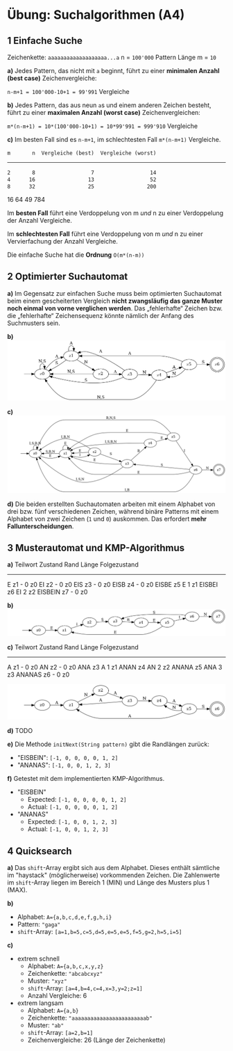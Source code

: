 # Übung: Suchalgorithmen (A4)

## 1 Einfache Suche

Zeichenkette: `aaaaaaaaaaaaaaaaaaa...a`
n = `100'000`
Pattern Länge m = `10`

**a)**
Jedes Pattern, das nicht mit `a` beginnt, führt zu einer **minimalen Anzahl (best case)** Zeichenvergleiche:

`n-m+1 = 100'000-10+1 = 99'991` Vergleiche

**b)**
Jedes Pattern, das aus neun `a`s und einem anderen Zeichen besteht, führt zu einer **maximalen Anzahl (worst case)** Zeichenvergleichen:

`m*(n-m+1) = 10*(100'000-10+1) = 10*99'991 = 999'910` Vergleiche

**c)**
Im besten Fall sind es `n-m+1`, im schlechtesten Fall `m*(n-m+1)` Vergleiche.

    m       n  Vergleiche (best)  Vergleiche (worst)
 ---- ------- ------------------ -------------------
    2       8                  7                  14
    4      16                 13                  52
    8      32                 25                 200
   16      64                 49                 784

Im **besten Fall** führt eine Verdoppelung von m _und_ n zu einer Verdoppelung der Anzahl Vergleiche.

Im **schlechtesten Fall** führt eine Verdoppelung von m _und_ n zu einer Vervierfachung der Anzahl Vergleiche.

Die einfache Suche hat die **Ordnung** `O(m*(n-m))`

## 2 Optimierter Suchautomat

**a)**
Im Gegensatz zur einfachen Suche muss beim optimierten Suchautomat beim einem gescheiterten Vergleich **nicht zwangsläufig das ganze Muster noch einmal von vorne verglichen werden**. Das „fehlerhafte“ Zeichen bzw. die „fehlerhafte“ Zeichensequenz könnte nämlich der Anfang des Suchmusters sein.

**b)**
![Suchautomat "ANANAS"](Assets/12-2-ananas.png)

**c)**
![Suchautomat "EISBEIN"](Assets/12-2-eisbein.png)

**d)**
Die beiden erstellten Suchautomaten arbeiten mit einem Alphabet von drei bzw. fünf verschiedenen Zeichen, während binäre Patterns mit einem Alphabet von zwei
Zeichen (`1` und `0`) auskommen.
Das erfordert **mehr Fallunterscheidungen**.

## 3 Musterautomat und KMP-Algorithmus

**a)**
Teilwort  Zustand  Rand  Länge  Folgezustand
--------- -------- ----- ------ -------------
E         z1       -     0      z0
EI        z2       -     0      z0
EIS       z3       -     0      z0
EISB      z4       -     0      z0
EISBE     z5       E     1      z1
EISBEI    z6       EI    2      z2
EISBEIN   z7       -     0      z0

**b)**
![Musterautomat "EISBEIN"](Assets/12-3-eisbein.png)

**c)**
Teilwort  Zustand  Rand  Länge  Folgezustand
--------- -------- ----- ------ -------------
A         z1       -     0      z0
AN        z2       -     0      z0
ANA       z3       A     1      z1
ANAN      z4       AN    2      z2
ANANA     z5       ANA   3      z3
ANANAS    z6       -     0      z0

![Musterautomat "ANANAS"](Assets/12-3-ananas.png)

**d)**
TODO

**e)**
Die Methode `initNext(String pattern)` gibt die Randlängen zurück:

* "EISBEIN": `[-1, 0, 0, 0, 0, 1, 2]`
* "ANANAS": `[-1, 0, 0, 1, 2, 3]`

**f)**
Getestet mit dem implementierten KMP-Algorithmus.

* "EISBEIN"
    * Expected: `[-1, 0, 0, 0, 0, 1, 2]`
    * Actual: `[-1, 0, 0, 0, 0, 1, 2]`
* "ANANAS"
    * Expected: `[-1, 0, 0, 1, 2, 3]`
    * Actual: `[-1, 0, 0, 1, 2, 3]`

## 4 Quicksearch

**a)**
Das `shift`-Array ergibt sich aus dem Alphabet. Dieses enthält sämtliche im "haystack" (möglicherweise) vorkommenden Zeichen. Die Zahlenwerte im `shift`-Array liegen im Bereich 1 (MIN) und Länge des Musters plus 1 (MAX).

**b)**
* Alphabet: `A={a,b,c,d,e,f,g,h,i}`
* Pattern: `"gaga"`
* `shift`-Array: `[a=1,b=5,c=5,d=5,e=5,e=5,f=5,g=2,h=5,i=5]`

**c)**
* extrem schnell
    * Alphabet: `A={a,b,c,x,y,z}`
    * Zeichenkette: `"abcabcxyz"`
    * Muster: `"xyz"`
    * `shift`-Array: `[a=4,b=4,c=4,x=3,y=2;z=1]`
    * Anzahl Vergleiche: 6
* extrem langsam
    * Alphabet: `A={a,b}`
    * Zeichenkette: `"aaaaaaaaaaaaaaaaaaaaaaaab"`
    * Muster: `"ab"`
    * `shift`-Array: `[a=2,b=1]`
    * Zeichenvergleiche: 26 (Länge der Zeichenkette)
